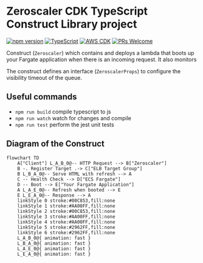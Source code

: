 # Zeroscaler CDK TypeScript Construct Library project

[![npm version](https://badge.fury.io/js/zeroscaler.svg)](https://badge.fury.io/js/zeroscaler)
[![TypeScript](https://img.shields.io/badge/TypeScript-5.8+-blue.svg)](https://www.typescriptlang.org/)
[![AWS CDK](https://img.shields.io/badge/AWS%20CDK-2.0+-orange.svg)](https://aws.amazon.com/cdk/)
[![PRs Welcome](https://img.shields.io/badge/PRs-welcome-brightgreen.svg)](http://makeapullrequest.com)

Construct (`Zeroscaler`) which contains and deploys a lambda that boots up your Fargate application when there is an incoming request. It also monitors 

The construct defines an interface (`ZeroscalerProps`) to configure the visibility timeout of the queue.

## Useful commands

* `npm run build`   compile typescript to js
* `npm run watch`   watch for changes and compile
* `npm run test`    perform the jest unit tests

## Diagram of the Construct

```mermaid
flowchart TD
    A["Client"] L_A_B_0@-- HTTP Request --> B["Zeroscaler"]
    B -. Register Target .-> C["ELB Target Group"]
    B L_B_A_0@-- Serve HTML with refresh --> A
    C -- Health Check --> D["ECS Fargate"]
    D -- Boot --> E["Your Fargate Application"]
    A L_A_E_0@-- Refresh when booted --> E
    E L_E_A_0@-- Response --> A
    linkStyle 0 stroke:#00C853,fill:none
    linkStyle 1 stroke:#AA00FF,fill:none
    linkStyle 2 stroke:#00C853,fill:none
    linkStyle 3 stroke:#AA00FF,fill:none
    linkStyle 4 stroke:#AA00FF,fill:none
    linkStyle 5 stroke:#2962FF,fill:none
    linkStyle 6 stroke:#2962FF,fill:none
    L_A_B_0@{ animation: fast } 
    L_B_A_0@{ animation: fast } 
    L_A_E_0@{ animation: fast } 
    L_E_A_0@{ animation: fast }
```